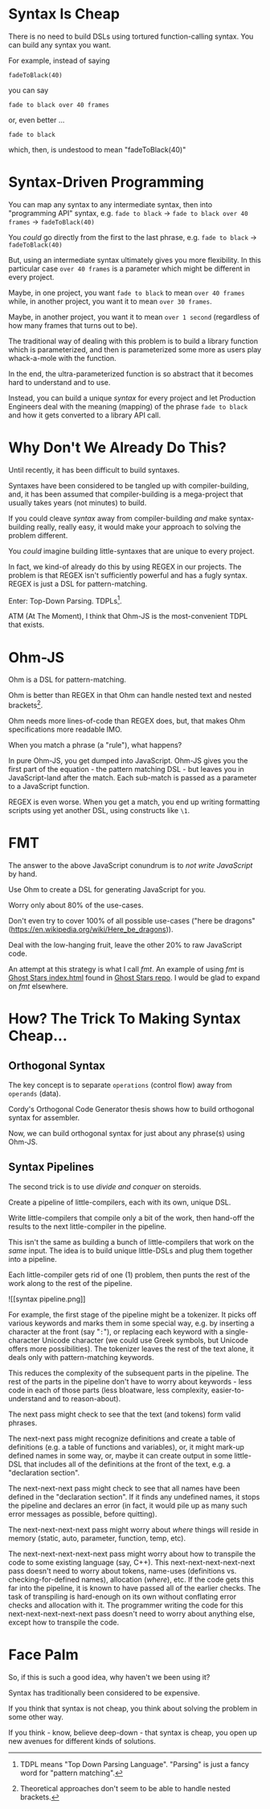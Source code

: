 
# Syntax Is Cheap

There is no need to build DSLs using tortured function-calling syntax.  You can build any syntax you want.

For example, instead of saying
```
fadeToBlack(40)
```
you can say
```
fade to black over 40 frames
```
or, even better ...
```
fade to black
```
which, then, is undestood to mean "fadeToBlack(40)"

# Syntax-Driven Programming

You can map any syntax to any intermediate syntax, then into "programming API" syntax, e.g.
`fade to black` -> `fade to black over 40 frames` -> `fadeToBlack(40)`

You *could* go directly from the first to the last phrase, e.g.
`fade to black` -> `fadeToBlack(40)`

But, using an intermediate syntax ultimately gives you more flexibility.  In this particular case `over 40 frames` is a parameter which might be different in every project.  

Maybe, in one project, you want `fade to black` to mean `over 40 frames` while, in another project, you want it to mean `over 30 frames`.

Maybe, in another project, you want it to mean `over 1 second` (regardless of how many frames that turns out to be).

The traditional way of dealing with this problem is to build a library function which is parameterized, and then is parameterized some more as users play whack-a-mole with the function.

In the end, the ultra-parameterized function is so abstract that it becomes hard to understand and to use.

Instead, you can build a unique *syntax* for every project and let Production Engineers deal with the meaning (mapping) of the phrase `fade to black` and how it gets converted to a library API call.

# Why Don't We Already Do This?

Until recently, it has been difficult to build syntaxes.  

Syntaxes have been considered to be tangled up with compiler-building, and, it has been assumed that compiler-building is a mega-project that usually takes years (not minutes) to build.

If you could cleave *syntax* away from compiler-building *and* make syntax-building really, really easy, it would make your approach to solving the problem different.

You *could* imagine building little-syntaxes that are unique to every project.

In fact, we kind-of already do this by using REGEX in our projects.  The problem is that REGEX isn't sufficiently powerful and has a fugly syntax.  REGEX is just a DSL for pattern-matching.

Enter: Top-Down Parsing.  TDPLs[^tdpl].

[^tdpl]: TDPL means "Top Down Parsing Language".  "Parsing" is just a fancy word for "pattern matching".

ATM (At The Moment), I think that Ohm-JS is the most-convenient TDPL that exists.  

# Ohm-JS
Ohm is a DSL for pattern-matching.

Ohm is better than REGEX in that Ohm can handle nested text and nested brackets[^theoretical].

[^theoretical]: Theoretical approaches don't seem to be able to handle nested brackets.

Ohm needs more lines-of-code than REGEX does, but, that makes Ohm specifications more readable IMO.

When you match a phrase (a "rule"), what happens?

In pure Ohm-JS, you get dumped into JavaScript.  Ohm-JS gives you the first part of the equation - the pattern matching DSL - but leaves you in JavaScript-land after the match.  Each sub-match is passed as a parameter to a JavaScript function.

REGEX is even worse.  When you get a match, you end up writing formatting scripts using yet another DSL, using constructs like `\1`.

# FMT
The answer to the above JavaScript conundrum is to *not write JavaScript* by hand.

Use Ohm to create a DSL for generating JavaScript for you.

Worry only about 80% of the use-cases.

Don't even try to cover 100% of all possible use-cases ("here be dragons" (https://en.wikipedia.org/wiki/Here_be_dragons)).

Deal with the low-hanging fruit, leave the other 20% to raw JavaScript code.

An attempt at this strategy is what I call *fmt*.  An example of using *fmt* is [Ghost Stars index.html](https://github.com/guitarvydas/ghost_stars/blob/main/index.html) found in [Ghost Stars repo](https://github.com/guitarvydas/ghost_stars).  I would be glad to expand on *fmt* elsewhere.


# How?  The Trick To Making Syntax Cheap...

## Orthogonal Syntax
The key concept is to separate `operations` (control flow) away from `operands` (data).

Cordy's Orthogonal Code Generator thesis shows how to build orthogonal syntax for assembler.

Now, we can build orthogonal syntax for just about any phrase(s) using Ohm-JS.

## Syntax Pipelines
The second trick is to use *divide and conquer* on steroids.

Create a pipeline of little-compilers, each with its own, unique DSL.

Write little-compilers that compile only a bit of the work, then hand-off the results to the next little-compiler in the pipeline.

This isn't the same as building a bunch of little-compilers that work on the *same* input.  The idea is to build unique little-DSLs and plug them together into a pipeline.  

Each little-compiler gets rid of one (1) problem, then punts the rest of the work along to the rest of the pipeline.

![[syntax pipeline.png]]

For example, the first stage of the pipeline might be a tokenizer.  It picks off various keywords and marks them in some special way, e.g. by inserting a character at the front (say "`:`"), or replacing each keyword with a single-character Unicode character (we could use Greek symbols, but Unicode offers more possibilities).  The tokenizer leaves the rest of the text alone, it deals only with pattern-matching keywords.

This reduces the complexity of the subsequent parts in the pipeline. The rest of the parts in the pipeline don't have to worry about keywords - less code in each of those parts (less bloatware, less complexity, easier-to-understand and to reason-about).

The next pass might check to see that the text (and tokens) form valid phrases.

The next-next pass might recognize definitions and create a table of definitions (e.g. a table of functions and variables), or, it might mark-up defined names in some way, or, maybe it can create output in some little-DSL that includes all of the definitions at the front of the text, e.g. a "declaration section".

The next-next-next pass might check to see that all names have been defined in the "declaration section".  If it finds any undefined names, it stops the pipeline and declares an error (in fact, it would pile up as many such error messages as possible, before quitting).

The next-next-next-next pass might worry about *where* things will reside in memory (static, auto, parameter, function, temp, etc).

The next-next-next-next-next pass might worry about how to transpile the code to some existing language (say, C++).  This next-next-next-next-next pass doesn't need to worry about tokens, name-uses (definitions vs. checking-for-defined names), allocation (*where*), etc.  If the code gets this far into the pipeline, it is known to have passed all of the earlier checks.  The task of transpiling is hard-enough on its own without conflating error checks and allocation with it.  The programmer writing the code for this next-next-next-next-next pass doesn't need to worry about anything else, except how to transpile the code.

# Face Palm

So, if this is such a good idea, why haven't we been using it?

Syntax has traditionally been considered to be expensive.

If you think that syntax is not cheap, you think about solving the problem in some other way.

If you think - know, believe deep-down - that syntax is cheap, you open up new avenues for different kinds of solutions.
